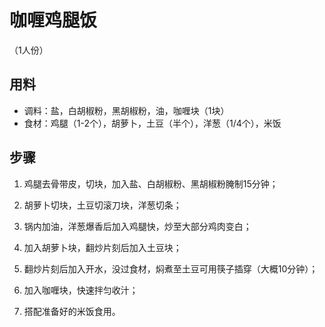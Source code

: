 # 咖喱鸡腿饭

（1人份）

## 用料

- 调料：盐，白胡椒粉，黑胡椒粉，油，咖喱块（1块）
- 食材：鸡腿（1-2个），胡萝卜，土豆（半个），洋葱（1/4个），米饭

## 步骤

1. 鸡腿去骨带皮，切块，加入盐、白胡椒粉、黑胡椒粉腌制15分钟；

2. 胡萝卜切块，土豆切滚刀块，洋葱切条；

3. 锅内加油，洋葱爆香后加入鸡腿快，炒至大部分鸡肉变白；

4. 加入胡萝卜块，翻炒片刻后加入土豆块；

5. 翻炒片刻后加入开水，没过食材，焖煮至土豆可用筷子插穿（大概10分钟）；

6. 加入咖喱块，快速拌匀收汁；

7. 搭配准备好的米饭食用。
